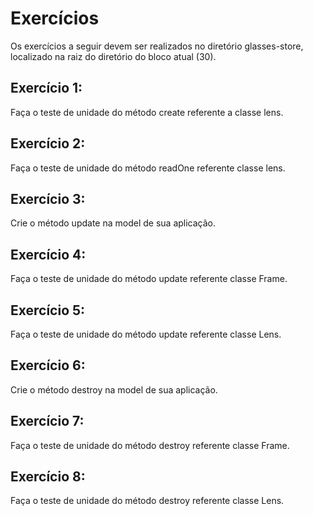 # Exercícios

Os exercícios a seguir devem ser realizados no diretório glasses-store, localizado na raiz do diretório do bloco atual (30).

## Exercício 1:
Faça o teste de unidade do método create referente a classe lens.

## Exercício 2:
Faça o teste de unidade do método readOne referente classe lens.

## Exercício 3:
Crie o método update na model de sua aplicação.

## Exercício 4:
Faça o teste de unidade do método update referente classe Frame.

## Exercício 5:
Faça o teste de unidade do método update referente classe Lens.

## Exercício 6:
Crie o método destroy na model de sua aplicação.

## Exercício 7:
Faça o teste de unidade do método destroy referente classe Frame.

## Exercício 8:
Faça o teste de unidade do método destroy referente classe Lens.